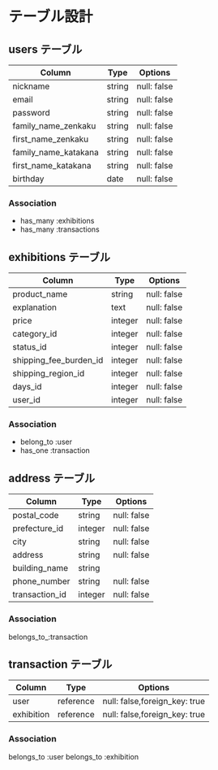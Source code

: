 # テーブル設計

## users テーブル

| Column              | Type   | Options     |
| --------            | ------ | ----------- |
| nickname            | string | null: false |
| email               | string | null: false |
| password            | string | null: false |
| family_name_zenkaku | string | null: false |
| first_name_zenkaku  | string | null: false |
| family_name_katakana| string | null: false |
| first_name_katakana | string | null: false |
| birthday            | date   | null: false |

### Association

- has_many :exhibitions
- has_many :transactions

## exhibitions テーブル

| Column                | Type   | Options     |
| ------                | ------ | ----------- |
| product_name          | string | null: false |
| explanation           | text   | null: false |
| price                 | integer| null: false |
| category_id           | integer| null: false |
| status_id             | integer| null: false |
| shipping_fee_burden_id| integer| null: false |
| shipping_region_id    | integer| null: false |
| days_id               | integer| null: false |
| user_id               | integer| null: false |

### Association

- belong_to :user
- has_one   :transaction

## address テーブル

| Column          | Type       | Options    |
| ------          | ---------- | -----------|
| postal_code     | string     | null: false|
| prefecture_id   | integer    | null: false|
| city            | string     | null: false|
| address         | string     | null: false|
| building_name   | string     |            |
| phone_number    | string     | null: false|
| transaction_id  | integer    | null: false|


### Association

  belongs_to_:transaction


## transaction テーブル
| Column          | Type       | Options                      |
| ------          | ---------- | -----------                  |
| user            | reference  | null: false,foreign_key: true|
| exhibition      | reference  | null: false,foreign_key: true|

### Association

  belongs_to :user
  belongs_to :exhibition